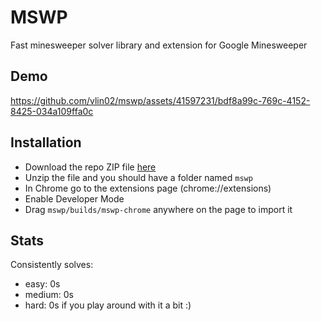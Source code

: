 # MSWP

Fast minesweeper solver library and extension for Google Minesweeper

## Demo
https://github.com/vlin02/mswp/assets/41597231/bdf8a99c-769c-4152-8425-034a109ffa0c

## Installation

- Download the repo ZIP file [here](https://github.com/vlin02/mswp/archive/master.zip)
- Unzip the file and you should have a folder named `mswp`
- In Chrome go to the extensions page (chrome://extensions)
- Enable Developer Mode
- Drag `mswp/builds/mswp-chrome` anywhere on the page to import it

## Stats
Consistently solves:
- easy: 0s
- medium: 0s
- hard: 0s if you play around with it a bit :)
